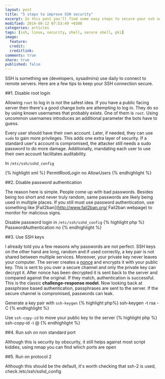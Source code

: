 ```yaml
---
layout: post
title: "5 steps to improve SSH security"
excerpt: In this post you'll find some easy steps to secure your ssh server.
modified: 2014-08-12 07:53:49 +0300
categories: articles
tags: [ssh, linux, security, shell, secure shell, pki]
image:
  feature: 
  credit: 
  creditlink: 
comments: true
share: true
published: false
---
```


SSH is something we (developers, sysadmins) use daily to connect to remote servers. Here are a few tips to keep your SSH connection secure.

##1. Disable root login

Allowing `root` to log in is not the safest idea. If you have a public facing server then there's a good change bots are attempting to log in. They do so by using known usernames that probably exists. One of them is `root`. Using uncommon usernames introduces an additional parameter the bots have to guess.

Every user should have their own account. Later, if needed, they can use `sudo` to gain more privileges. This adds one extra layer of security. If a standard user's account is compromised, the attacker still needs a sudo password to do more damage. Additionally, mandating each user to use their own account facilitates auditability. 

In `/etc/ssh/sshd_config`

{% highlight xml %}
PermitRootLogin no
AllowUsers <username>
{% endhighlight %}

##2. Disable password authentication

The reason here is simple. People come up with bad passwords. Besides being too short and never truly random, same passwords are likely being used in multiple places. If you still must use password authentication, use something like [Fail2ban](http://www.fail2ban.org/ Fail2ban webpage) to monitor for malicious signs.

Disable password login in `/etc/ssh/sshd_config`
{% highlight php %}
PasswordAuthentication no
{% endhighlight %}

##3. Use SSH keys

I already told you a few reasons why passwords are not perfect. SSH keys on the other hand are long, random and if used correctly, a key pair is not shared between multiple services. Moreover, your private key never leaves your computer. The server creates a [nonce](https://en.wikipedia.org/wiki/Cryptographic_nonce "link to Wikipedia page about nonce") and encrypts it with your public key. This is sent to you over a secure channel and only the private key can decrypt it. After nonce has been decrypted it is sent back to the server and compared against the original. If they match, authentication is successful. This is the classic **challenge-response model**. Now looking back at passphrase based authentication, passphrases are sent to the server. If the secure channel is compromised, passwords can leak.

Generate a key pair with `ssh-keygen`
{% highlight php%}
ssh-keygen -t rsa -C <email>
{% endhighlight %}

Use `ssh-copy-id` to move your public key to the server
{% highlight php %}
ssh-copy-id -i <pub key> <user>@<host> 
{% endhighlight %}

##4. Run ssh on non standard port

Although this is security by obscurity, it still helps against most script kiddies, using nmap you can find which ports are open

##5. Run on protocol 2

Although this should be the default, it's worth checking that ssh-2 is used, check /etc/ssh/sshd_config
